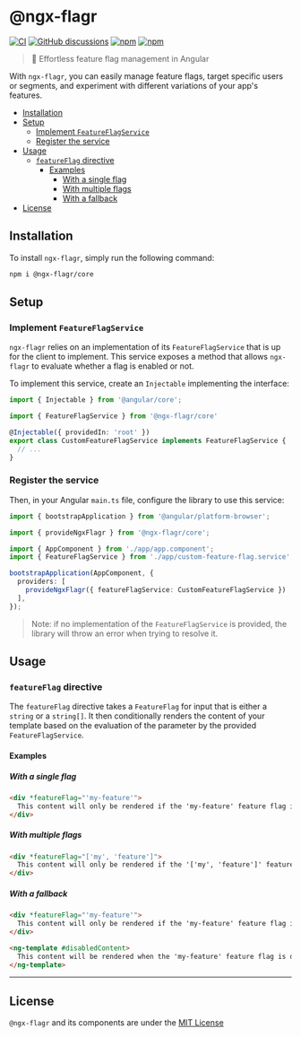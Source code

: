 # @ngx-flagr

[![CI](https://github.com/pBouillon/ngx-flagr/actions/workflows/ci.yml/badge.svg)](https://github.com/pBouillon/ngx-flagr/actions/workflows/ci.yml) [![GitHub discussions](https://img.shields.io/github/discussions/pbouillon/ngx-flagr?logo=github)](https://github.com/pbouillon/ngx-flagr/discussions) [![npm](https://img.shields.io/npm/v/@ngx-flagr/core.svg)](https://www.npmjs.com/package/@ngx-flagr/core) [![npm](https://img.shields.io/npm/dt/@ngx-flagr/core)](https://www.npmjs.com/package/@ngx-flagr/core)


> 🚩 Effortless feature flag management in Angular 

With `ngx-flagr`, you can easily manage feature flags, target specific users or segments, and experiment with different variations of your app's features.

- [Installation](#installation)
- [Setup](#setup)
  - [Implement `FeatureFlagService`](#implement-featureflagservice)
  - [Register the service](#register-the-service)
- [Usage](#usage)
  - [`featureFlag` directive](#featureflag-directive)
    - [Examples](#examples)
      - [With a single flag](#with-a-single-flag)
      - [With multiple flags](#with-multiple-flags)
      - [With a fallback](#with-a-fallback)
- [License](#license)

## Installation

To install `ngx-flagr`, simply run the following command:

```sh
npm i @ngx-flagr/core
```

## Setup

### Implement `FeatureFlagService`

`ngx-flagr` relies on an implementation of its `FeatureFlagService` that is up for the client to implement. This service exposes a method that allows `ngx-flagr` to evaluate whether a flag is enabled or not.

To implement this service, create an `Injectable` implementing the interface:

```ts
import { Injectable } from '@angular/core';

import { FeatureFlagService } from '@ngx-flagr/core'

@Injectable({ providedIn: 'root' })
export class CustomFeatureFlagService implements FeatureFlagService {
  // ...
}
```

### Register the service

Then, in your Angular `main.ts` file, configure the library to use this service:

```ts
import { bootstrapApplication } from '@angular/platform-browser';

import { provideNgxFlagr } from '@ngx-flagr/core';

import { AppComponent } from './app/app.component';
import { FeatureFlagService } from './app/custom-feature-flag.service';

bootstrapApplication(AppComponent, {
  providers: [
    provideNgxFlagr({ featureFlagService: CustomFeatureFlagService })
  ],
});
```

> Note: if no implementation of the `FeatureFlagService` is provided, the library will throw an error when trying to resolve it.

## Usage

### `featureFlag` directive

The `featureFlag` directive takes a `FeatureFlag` for input that is either a `string` or a `string[]`. It then conditionally renders the content of your template based on the evaluation of the parameter by the provided `FeatureFlagService`.

#### Examples

##### With a single flag

```html
<div *featureFlag="'my-feature'">
  This content will only be rendered if the 'my-feature' feature flag is enabled.
</div>
```

##### With multiple flags

```html
<div *featureFlag="['my', 'feature']">
  This content will only be rendered if the '['my', 'feature']' feature flags are enabled.
</div>
```

##### With a fallback

```html
<div *featureFlag="'my-feature'">
  This content will only be rendered if the 'my-feature' feature flag is enabled.
</div>

<ng-template #disabledContent>
  This content will be rendered when the 'my-feature' feature flag is disabled.
</ng-template>
```

---

## License

`@ngx-flagr` and its components are under the [MIT License](./LICENSE)
